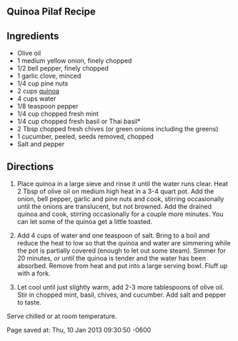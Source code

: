 <div id="wikitext">

Quinoa Pilaf Recipe
-------------------

<span id="ingredients"></span>

Ingredients
-----------

-   Olive oil
-   1 medium yellow onion, finely chopped
-   1/2 bell pepper, finely chopped
-   1 garlic clove, minced
-   1/4 cup pine nuts
-   2 cups [quinoa](http://en.wikipedia.org/wiki/Quinoa)
-   4 cups water
-   1/8 teaspoon pepper
-   1/4 cup chopped fresh mint
-   1/4 cup chopped fresh basil or Thai basil\*
-   2 Tbsp chopped fresh chives (or green onions including the greens)
-   1 cucumber, peeled, seeds removed, chopped
-   Salt and pepper

<span id="directions"></span>

Directions
----------

1.  Place quinoa in a large sieve and rinse it until the water runs
    clear. Heat 2 Tbsp of olive oil on medium high heat in a 3-4 quart
    pot. Add the onion, bell pepper, garlic and pine nuts and cook,
    stirring occasionally until the onions are translucent, but not
    browned. Add the drained quinoa and cook, stirring occasionally for
    a couple more minutes. You can let some of the quinoa get a little
    toasted.
    <div class="vspace">

    </div>

2.  Add 4 cups of water and one teaspoon of salt. Bring to a boil and
    reduce the heat to low so that the quinoa and water are simmering
    while the pot is partially covered (enough to let out some steam).
    Simmer for 20 minutes, or until the quinoa is tender and the water
    has been absorbed. Remove from heat and put into a large serving
    bowl. Fluff up with a fork.
    <div class="vspace">

    </div>

3.  Let cool until just slightly warm, add 2-3 more tablespoons of olive
    oil. Stir in chopped mint, basil, chives, and cucumber. Add salt and
    pepper to taste.

Serve chilled or at room temperature.

<div class="vspace">

</div>

<div style="display: none;">

Summary: South American high-protein quinoa, cooked with onions, garlic,
bell peppers, pilaf style, with chopped fresh herbs added for the
finish. Tags: quinoa, pilaf, herbs Source:
<http://www.simplyrecipes.com/recipes/quinoa_pilaf/> Parent:
(Recipes.)<span
class="wikiword">[SideDishes](http://wiki.tamouse.org?n=Recipes.SideDishes?action=print)</span>
includeme:[Recipes.SideDishes](http://wiki.tamouse.org?n=Recipes.SideDishes?action=print)
Categories:[Recipes](http://wiki.tamouse.org?n=Category.Recipes),
[SideDish](http://wiki.tamouse.org?n=Category.SideDish)

</div>

Page saved at: Thu, 10 Jan 2013 09:30:50 -0600

<div class="vspace">

</div>

</div>
